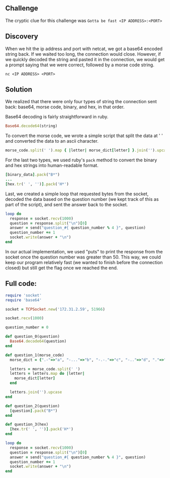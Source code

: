 ## Challenge
The cryptic clue for this challenge was `Gotta be fast <IP ADDRESS>:<PORT>`

## Discovery
When we hit the ip address and port with netcat, we got a base64 encoded string back. If we waited too long, the connection
would close. However, if we quickly decoded the string and pasted it in the connection, we would get a prompt saying that
we were correct, followed by a morse code string.

```
nc <IP ADDRESS> <PORT>
```

## Solution

We realized that there were only four types of string the connection sent back: base64, morse code, binary, and hex, in that 
order. 

Base64 decoding is fairly straightforward in ruby.

```ruby
Base64.decode64(string)
```

To convert the morse code, we wrote a simple script that split the data at ' ' and converted the data to an ascii character.

```ruby
morse_code.split(' ').map { |letter| morse_dict[letter] }.join('').upcase
```

For the last two types, we used ruby's `pack` method to convert the binary and hex strings into human-readable format.

```ruby
[binary_data].pack("B*")
...
[hex.tr(' ', '')].pack('H*')
```

Last, we created a simple loop that requested bytes from the socket, decoded the data based on the question number (we kept 
track of this as part of the script), and sent the answer back to the socket.

```ruby
loop do
  response = socket.recv(1000)
  question = response.split("\n")[0]
  answer = send("question_#{ question_number % 4 }", question)
  question_number += 1
  socket.write(answer + "\n")
end
```

In our actual implementation, we used "puts" to print the response from the socket once the question number was greater 
than 50. This way, we could keep our program relatively fast (we wanted to finish before the connection closed) but still
get the flag once we reached the end.


## Full code:

```ruby
require 'socket'
require 'base64'

socket = TCPSocket.new('172.31.2.59', 51966)

socket.recv(1000)

question_number = 0

def question_0(question)
  Base64.decode64(question)
end

def question_1(morse_code)
  morse_dict = {".-"=>"a", "-..."=>"b", "-.-."=>"c", "-.."=>"d", "."=>"e", "..-."=>"f", "--."=>"g", "...."=>"h", ".."=>"i", ".---"=>"j", "-.-"=>"k", ".-.."=>"l", "--"=>"m", "-."=>"n", "---"=>"o", ".--."=>"p", "--.-"=>"q", ".-."=>"r", "..."=>"s", "-"=>"t", "..-"=>"u", "...-"=>"v", ".--"=>"w", "-..-"=>"x", "-.--"=>"y", "--.."=>"z", " "=>" ", ".----"=>"1", "..---"=>"2", "...--"=>"3", "....-"=>"4", "....."=>"5", "-...."=>"6", "--..."=>"7", "---.."=>"8", "----."=>"9", "-----"=>"0"}

  letters = morse_code.split(' ')
  letters = letters.map do |letter|
    morse_dict[letter]
  end

  letters.join('').upcase
end

def question_2(question)
  [question].pack("B*")
end

def question_3(hex)
  [hex.tr(' ', '')].pack('H*')
end

loop do
  response = socket.recv(1000)
  question = response.split("\n")[0]
  answer = send("question_#{ question_number % 4 }", question)
  question_number += 1
  socket.write(answer + "\n")
end
```

